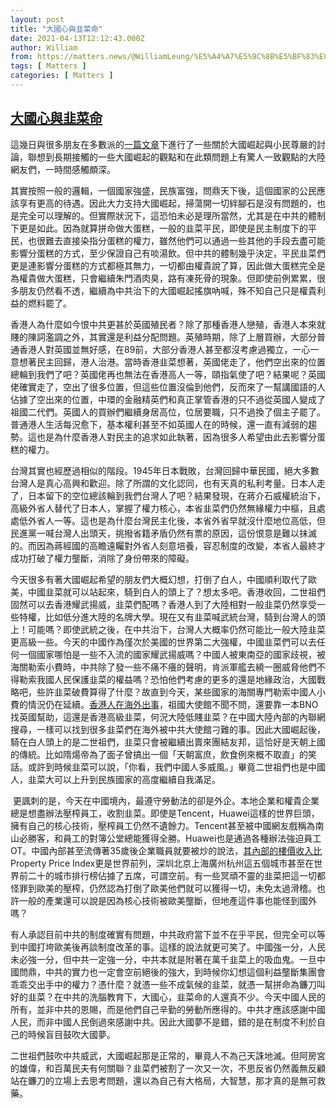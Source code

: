 ```yaml
---
layout: post
title: "大國心與韭菜命"
date: 2021-04-13T12:12:43.000Z
author: William
from: https://matters.news/@WilliamLeung/%E5%A4%A7%E5%9C%8B%E5%BF%83%E8%88%87%E9%9F%AD%E8%8F%9C%E5%91%BD-bafyreihhxe252uwewh6seyxqsfgekwxqnbqphgr5xwdshfd3sq62mkl4tu
tags: [ Matters ]
categories: [ Matters ]
---
```

<!--1618315963000-->
[大國心與韭菜命](https://matters.news/@WilliamLeung/%E5%A4%A7%E5%9C%8B%E5%BF%83%E8%88%87%E9%9F%AD%E8%8F%9C%E5%91%BD-bafyreihhxe252uwewh6seyxqsfgekwxqnbqphgr5xwdshfd3sq62mkl4tu)
------

<div>
<p>這幾日與很多朋友在多數派的<a href="https://matters.news/@masses2020/%E7%A4%BE%E4%BC%9A-%E7%95%99%E5%AD%A6%E7%94%9F%E5%A6%82%E4%BD%95%E4%BB%A5%E6%AD%A3%E7%A1%AE%E7%9A%84%E5%A7%BF%E5%8A%BF%E5%8F%8D%E5%AF%B9anti-asian-racism-bafyreicnlw2aenu3jj32fwpb5oihew6mshlsm6ukj2yvbv3ktrurtd3phi" target="_blank">一篇文章</a>下進行了一些關於大國崛起與小民尊嚴的討論，聯想到長期接觸的一些大國崛起的觀點和在此類問題上有驚人一致觀點的大陸網友們，一時間感觸頗深。 </p><p>其實按照一般的邏輯，一個國家強盛，民族富強，問鼎天下後，這個國家的公民應該享有更高的待遇。因此大力支持大國崛起，掃蕩開一切絆腳石是沒有問題的，也是完全可以理解的。但實際狀況下，這恐怕未必是理所當然，尤其是在中共的體制下更是如此。因為就算拼命做大蛋糕，一般的韭菜平民，即使是民主制度下的平民，也很難去直接染指分蛋糕的權力，雖然他們可以通過一些其他的手段去盡可能影響分蛋糕的方式，至少保證自己有啖湯飲。但中共的體制幾乎決定，平民韭菜們更是連影響分蛋糕的方式都極其無力，一切都由權貴說了算，因此做大蛋糕完全是為權貴做大蛋糕，只會繼續朱門酒肉臭，路有凍死骨的現象。但即使前例累累，很多朋友仍然看不透，繼續為中共治下的大國崛起搖旗吶喊，殊不知自己只是權貴利益的燃料罷了。 </p><p>香港人為什麼如今恨中共更甚於英國殖民者？除了那種香港人戀殖，香港人本來就賤的陳詞濫調之外，其實還是利益分配問題。英殖時期，除了上層買辦，大部分普通香港人對英國並無好感，在89前，大部分香港人甚至都沒考慮過獨立，一心一意想著民主回歸，港人治港。當時香港韭菜想著，英國佬走了，他們空出來的位置總輪到我們了吧？英國佬再也無法在香港高人一等，頤指氣使了吧？結果呢？英國佬確實走了，空出了很多位置，但這些位置沒倫到他們，反而來了一幫講國語的人佔據了空出來的位置，中環的金融精英們和真正掌管香港的只不過從英國人變成了祖國二代們。英國人的買辦們繼續身居高位，位居要職，只不過換了個主子罷了。普通港人生活每況愈下，基本權利甚至不如英國人在的時候，還一直有減弱的趨勢。這也是為什麼香港人對民主的追求如此執著，因為很多人希望由此去影響分蛋糕的權力。</p><p>台灣其實也經歷過相似的階段。1945年日本戰敗，台灣回歸中華民國，絕大多數台灣人是真心高興和歡迎。除了所謂的文化認同，也有天真的私利考量。日本人走了，日本留下的空位總該輪到我們台灣人了吧？結果發現，在蔣介石威權統治下，高級外省人替代了日本人，掌握了權力核心，本省韭菜們仍然無緣權力中樞，且處處低外省人一等。這也是為什麼台灣民主化後，本省外省早就沒什麼地位高低，但民進黨一喊台灣人出頭天，挑撥省籍矛盾仍然有票的原因，這份恨意是難以抹滅的。而因為蔣經國的高瞻遠矚對外省人刻意培養，容忍制度的改變，本省人最終才成功打破了權力壟斷，消除了身份帶來的障礙。 </p><p>今天很多有著大國崛起希望的朋友們大概幻想，打倒了白人，中國順利取代了歐美，中國韭菜就可以站起來，騎到白人的頭上了？想太多吧。香港收回，二世祖們固然可以去香港耀武揚威，韭菜們配嗎？香港人到了大陸相對一般韭菜仍然享受一些特權，比如低分進大陸的名牌大學。現在又有韭菜喊武統台灣，騎到台灣人的頭上！可能嗎？即使武統之後，在中共治下，台灣人大概率仍然可能比一般大陸韭菜更高級一些。今天的中國作為僅次於美國的世界第二大強權，中國韭菜們可以去任何一個國家哪怕是一些不入流的國家耀武揚威嗎？中國人被東南亞的國家歧視，被海關勒索小費時，中共除了發一些不痛不癢的聲明，肯派軍艦去繞一圈威脅他們不得勒索我國人民保護韭菜的權益嗎？恐怕他們考慮的更多的還是地緣政治，大國戰略吧，些許韭菜破費算得了什麼？故直到今天，某些國家的海關專門勒索中國人小費的情況仍在延續。<a href="https://www.bbc.com/zhongwen/trad/chinese-news-51971751.amp" target="_blank">香港人在海外出事</a>，祖國大使館不聞不問，還要靠一本BNO找英國幫助，這還是香港高級韭菜，何況大陸低賤韭菜？在中國大陸內部的內聯網搜尋，一樣可以找到很多韭菜們在海外被中共大使館刁難的事。因此大國崛起後，騎在白人頭上的是二世祖們，韭菜只會被繼續出賣來團結友邦，這恰好是天朝上國的傳統。比如隋煬帝為了面子曾搞出一個「天朝富庶，飲食例來概不取直」的笑話。或許到時候韭菜可以說，「你看，我們中國人多威風。」畢竟二世祖們也是中國人，韭菜大可以上升到民族國家的高度繼續自我滿足。</p><p> 更諷刺的是，今天在中國境內，最遵守勞動法的卻是外企。本地企業和權貴企業總是想盡辦法壓榨員工，收割韭菜。即使是Tencent，Huawei這樣的世界巨頭，擁有自己的核心技術，壓榨員工仍然不遺餘力。Tencent甚至被中國網友戲稱為南山必勝客，和員工的對簿公堂總能獲得全勝。Huawei也是通過各種辦法強迫員工OT。中國內部甚至流傳著35歲後企業職員就要被炒的說法，<a href="https://www.numbeo.com/property-investment/rankings.jsp" target="_blank">其內部的樓價收入比</a>Property Price Index更是世界前列，深圳北京上海廣州杭州這五個城市甚至在世界前二十的城市排行榜佔據了五席，可謂空前。有一些冥頑不靈的韭菜把這一切都怪罪到歐美的壓榨，仍然認為打倒了歐美他們就可以獲得一切，未免太過滑稽。也許一般的產業還可以說是因為核心技術被歐美壟斷，但地產這件事也能怪到國外嗎？ </p><p>有人承認目前中共的制度確實有問題，中共政府當下並不在乎平民，但完全可以等到中國打垮歐美後再談制度改革的事。這樣的說法就更可笑了。中國強一分，人民未必強一分，但中共一定強一分，中共本就是附著在萬千韭菜上的吸血鬼。一旦中國問鼎，中共的實力也一定會空前絕後的強大，到時候你幻想這個利益壟斷集團會乖乖交出手中的權力？憑什麼？就憑一些不成氣候的韭菜，就憑一幫拼命為鐮刀叫好的韭菜？在中共的洗腦教育下，大國心，韭菜命的人還真不少。今天中國人民的所有，並非中共的恩賜，而是他們自己辛勤的勞動所應得的。中共才應該感謝中國人民，而非中國人民倒過來感謝中共。因此大國夢不是錯，錯的是在制度不利於自己的時候盲目鼓吹大國夢。 </p><p>二世祖們鼓吹中共威武，大國崛起那是正常的，畢竟人不為己天誅地滅。但阿房宮的雄偉，和百萬民夫有何關聯？韭菜們被割了一次又一次，不思反省仍然義無反顧站在鐮刀的立場上去思考問題，還以為自己有大格局，大智慧，那才真的是無可救藥。 </p>
</div>
